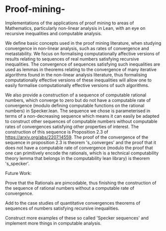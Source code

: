 # Proof-mining-
Implementations of the applications of proof mining to areas of Mathematics, particularly non-linear analysis in Lean, with an eye on recursive inequalities and computable analysis.

We define basic concepts used in the proof mining literature, when studying convergence in non-linear analysis, such as rates of convergence and metastability. We focus on formalising computationally affective versions of results relating to sequences of real numbers satisfying recursive inequalities. The convergence of sequences satisfying such inequalities are used as lemmas in theorems relating to the convergence of many iterative algorithms found in the non-linear analysis literature, thus formalising computationally effective versions of these inequalities will allow one to easily formalise computationally effective versions of such algorithms. 

We also provide a construction of a sequence of computable rational numbers, which converge to zero but do not have a computable rate of convergence (modulo defining computable functions on the rational numbers) in Specker.lean. The sequence we chose is parameterised in terms of a non-decreasing sequence which means it can easily be adapted to construct other sequences of computable numbers without computable rates of convergences satisfying other properties of interest. The construction of this sequence is Proposition 2.3 of https://arxiv.org/abs/2207.14559. The proof of the convergence of the sequence in proposition 2.3 is theorem 's_converges' and the proof that it does not have a computable rate of convergence (modulo the proof that one can primitively encode the rationals, which is a technical computability theory lemma that belongs in the computability lean library) is theorem 's_specker'.

Future Work: 

Prove that the Rationals are pimcodable, thus finishing the construction of the sequence of rational numbers without a computable rate of convergence.

Add to the case studies of quantitative convergences theorems of sequences of numbers satisfying recursive inequalities.

Construct more examples of these so called 'Specker sequences' and implement more things in computable analysis.


